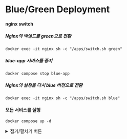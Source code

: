 # Blue/Green Deployment


#### nginx switch
##### Nginx의 백엔드를 green으로 전환
```
docker exec -it nginx sh -c "/apps/switch.sh green"
```
##### blue-app 서비스를 중지
```
docker compose stop blue-app
```
##### Nginx의 설정을 다시 blue 버전으로 전환
```
docker exec -it nginx sh -c "/apps/switch.sh blue"
```
#### 모든 서비스를 실행
```
docker compose up -d
```

<details>
<summary>접기/펼치기 버튼</summary>

### Docker(Dockerfile, Container, Compose)

##### nginx docker build
```
cd nginx
```
```
docker build --tag anti1346/ngin:blue-green --no-cache .
```
```
docker push anti1346/ngin:blue-green
```

##### jar docker build

```
docker build --tag anti1346/demo:blue-green --no-cache .
```
</details>